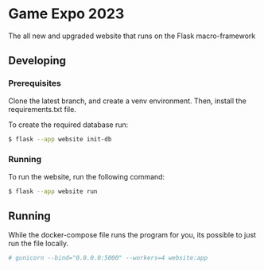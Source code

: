 # Game Expo 2023
The all new and upgraded website that runs on the Flask macro-framework


## Developing
### Prerequisites
Clone the latest branch, and create a venv environment. Then, install the requirements.txt file.

To create the required database run:
```bash
$ flask --app website init-db
```

### Running
To run the website, run the following command:
```bash
$ flask --app website run
```

## Running
While the docker-compose file runs the program for you, its possible to just run the file locally.
```bash
# gunicorn --bind="0.0.0.0:5000" --workers=4 website:app
```
